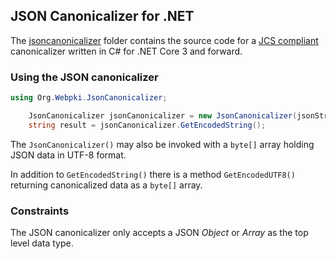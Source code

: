 ## JSON Canonicalizer for .NET

The [jsoncanonicalizer](jsoncanonicalizer)
folder contains the source code for a [JCS compliant](https://tools.ietf.org/html/draft-rundgren-json-canonicalization-scheme-17) canonicalizer written in C# for .NET&nbsp;Core&nbsp;3 and forward.

### Using the JSON canonicalizer

```c#
using Org.Webpki.JsonCanonicalizer;

    JsonCanonicalizer jsonCanonicalizer = new JsonCanonicalizer(jsonString);
    string result = jsonCanonicalizer.GetEncodedString();

```
The `JsonCanonicalizer()` may also be invoked with a `byte[]` array holding JSON data in UTF-8 format.

In addition to `GetEncodedString()` there is a method `GetEncodedUTF8()` returning canonicalized data as
a `byte[]` array.

### Constraints
The JSON canonicalizer only accepts a JSON _Object_ or _Array_ as the top level data type.
